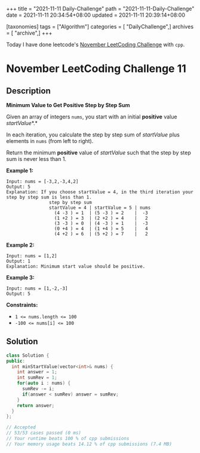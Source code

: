 +++
title = "2021-11-11 Daily-Challenge"
path = "2021-11-11-Daily-Challenge"
date = 2021-11-11 20:34:54+08:00
updated = 2021-11-11 20:39:14+08:00

[taxonomies]
tags = ["Algorithm"]
categories = [ "DailyChallenge",]
archives = [ "archive",]
+++

Today I have done leetcode's [November LeetCoding Challenge](https://leetcode.com/problems/minimum-value-to-get-positive-step-by-step-sum/) with `cpp`.

<!-- more -->

# November LeetCoding Challenge 11

## Description

**Minimum Value to Get Positive Step by Step Sum**

Given an array of integers `nums`, you start with an initial **positive** value *startValue**.*

In each iteration, you calculate the step by step sum of *startValue* plus elements in `nums` (from left to right).

Return the minimum **positive** value of *startValue* such that the step by step sum is never less than 1.

 

**Example 1:**

```
Input: nums = [-3,2,-3,4,2]
Output: 5
Explanation: If you choose startValue = 4, in the third iteration your step by step sum is less than 1.
                step by step sum
                startValue = 4 | startValue = 5 | nums
                  (4 -3 ) = 1  | (5 -3 ) = 2    |  -3
                  (1 +2 ) = 3  | (2 +2 ) = 4    |   2
                  (3 -3 ) = 0  | (4 -3 ) = 1    |  -3
                  (0 +4 ) = 4  | (1 +4 ) = 5    |   4
                  (4 +2 ) = 6  | (5 +2 ) = 7    |   2
```

**Example 2:**

```
Input: nums = [1,2]
Output: 1
Explanation: Minimum start value should be positive. 
```

**Example 3:**

```
Input: nums = [1,-2,-3]
Output: 5
```

 

**Constraints:**

- `1 <= nums.length <= 100`
- `-100 <= nums[i] <= 100`

## Solution

``` cpp
class Solution {
public:
  int minStartValue(vector<int>& nums) {
    int answer = 1;
    int sumRev = 1;
    for(auto i : nums) {
      sumRev -= i;
      if(answer < sumRev) answer = sumRev;
    }
    return answer;
  }
};

// Accepted
// 53/53 cases passed (0 ms)
// Your runtime beats 100 % of cpp submissions
// Your memory usage beats 14.12 % of cpp submissions (7.4 MB)
```
